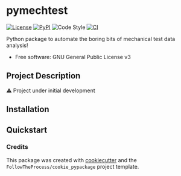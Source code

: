 # pymechtest

[![License](https://img.shields.io/github/license/FollowTheProcess/pymechtest)](https://github.com/FollowTheProcess/pymechtest)
[![PyPI](https://img.shields.io/pypi/v/pymechtest.svg)](https://pypi.python.org/pypi/pymechtest)
![Code Style](https://img.shields.io/badge/code%20style-black-black)
[![CI](https://github.com/FollowTheProcess/pymechtest/workflows/CI/badge.svg)](https://github.com/FollowTheProcess/pymechtest/actions?query=workflow%3ACI)

Python package to automate the boring bits of mechanical test data analysis!

* Free software: GNU General Public License v3

## Project Description

:warning: Project under initial development

## Installation

## Quickstart

### Credits

This package was created with [cookiecutter](https://github.com/cookiecutter/cookiecutter) and the `FollowTheProcess/cookie_pypackage` project template.
